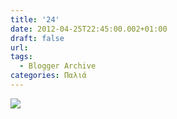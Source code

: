 ```yaml
---
title: '24'
date: 2012-04-25T22:45:00.002+01:00
draft: false
url: 
tags:
  - Blogger Archive
categories: Παλιά
---
```


[![](https://blogger.googleusercontent.com/img/b/R29vZ2xl/AVvXsEhLQS9y6HsQm18bJmVxMl4hipfD00bHqOSs7VmglWsgMLcn2VtVVESsneNQFBkn8J6Zhgnvalav7F2ItbNXq6UTUetJLODjBRYF1lFpWVFGiFlIiVIB_tEJi7QjXp2RemoIXDFMfGSVoW4/s320/Capture+d%E2%80%99e%CC%81cran+2012-04-25+a%CC%80+23.42.10.png)](https://blogger.googleusercontent.com/img/b/R29vZ2xl/AVvXsEhLQS9y6HsQm18bJmVxMl4hipfD00bHqOSs7VmglWsgMLcn2VtVVESsneNQFBkn8J6Zhgnvalav7F2ItbNXq6UTUetJLODjBRYF1lFpWVFGiFlIiVIB_tEJi7QjXp2RemoIXDFMfGSVoW4/s1600/Capture+d%E2%80%99e%CC%81cran+2012-04-25+a%CC%80+23.42.10.png)
